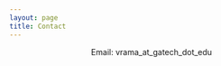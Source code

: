 ```yaml
---
layout: page
title: Contact
---
```

<div align="center">
Email: vrama_at_gatech_dot_edu<br/>
</div>

